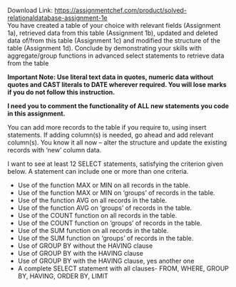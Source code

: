 Download Link: https://assignmentchef.com/product/solved-relationaldatabase-assignment-1e
<br>
You have created a table of your choice with relevant fields (Assignment 1a), retrieved data from this table (Assignment 1b), updated and deleted data of/from this table (Assignment 1c) and modified the structure of the table (Assignment 1d). Conclude by demonstrating your skills with aggregate/group functions in advanced select statements to retrieve data from the table

<strong>Important Note: Use literal text data in quotes, numeric data without quotes and CAST literals to DATE wherever required. You will lose marks if you do not follow this instruction.</strong>

<strong>I need you to comment the functionality of ALL new statements you code in this assignment.</strong>

You can add more records to the table if you require to, using insert statements. If adding column(s) is needed, go ahead and add relevant column(s). You know it all now – alter the structure and update the existing records with ‘new’ column data.

I want to see at least 12 SELECT statements, satisfying the criterion given below. A statement can include one or more than one criteria.

<ul>

 <li>Use of the function MAX or MIN on all records in the table.</li>

 <li>Use of the function MAX or MIN on ‘groups’ of records in the table.</li>

 <li>Use of the function AVG on all records in the table.</li>

 <li>Use of the function AVG on ‘groups’ of records in the table.</li>

 <li>Use of the COUNT function on all records in the table.</li>

 <li>Use of the COUNT function on ‘groups’ of records in the table.</li>

 <li>Use of the SUM function on all records in the table.</li>

 <li>Use of the SUM function on ‘groups’ of records in the table.</li>

 <li>Use of GROUP BY without the HAVING clause</li>

 <li>Use of GROUP BY with the HAVING clause</li>

 <li>Use of GROUP BY with the HAVING clause, yes another one</li>

 <li>A complete SELECT statement with all clauses- FROM, WHERE, GROUP BY, HAVING, ORDER BY, LIMIT</li>

</ul>


